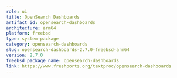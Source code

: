 ```yaml
---
role: ui
title: OpenSearch Dashboards
artifact_id: opensearch-dashboards
architecture: arm64
platform: freebsd
type: system-package
category: opensearch-dashboards
slug: opensearch-dashboards-2.7.0-freebsd-arm64
version: 2.7.0
freebsd_package_name: opensearch-dashboards
link: https://www.freshports.org/textproc/opensearch-dashboards
---
```

